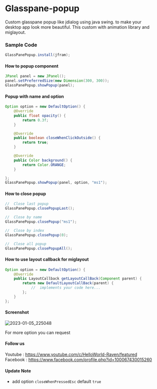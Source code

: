 # Glasspane-popup
Custom glasspane popup like jdialog using java swing. to make your desktop app look more beautiful. This custom with animation library and miglayout.

### Sample Code
```java
GlassPanePopup.install(jfram);
```
#### How to popup component
```java
JPanel panel = new JPanel();
panel.setPreferredSize(new Dimension(300, 300));
GlassPanePopup.showPopup(panel);
```
#### Popup with name and option
```java
Option option = new DefaultOption() {
    @Override
    public float opacity() {
        return 0.3f;
    }

    @Override
    public boolean closeWhenClickOutside() {
        return true;
    }

    @Override
    public Color background() {
        return Color.ORANGE;
    }

};
GlassPanePopup.showPopup(panel, option, "ms1");
```
#### How to close popup
```java
//  Close last popup
GlassPanePopup.closePopupLast();

//  Close by name
GlassPanePopup.closePopup("ms1");

//  Close by index
GlassPanePopup.closePopup(0);

//  Close all popup
GlassPanePopup.closePopupAll();
```
#### How to use layout callback for miglayout
```java
Option option = new DefaultOption() {
    @Override
    public LayoutCallback getLayoutCallBack(Component parent) {
        return new DefaultLayoutCallBack(parent) {
            //  implements your code here...
        };
    }
};
```
#### Screenshot

![2023-01-05_225048](https://user-images.githubusercontent.com/58245926/210823188-0a5533cf-6c90-4bdd-86dd-b04ea5b95258.png)

For more option you can request
#### Follow us
Youtube : https://www.youtube.com/c/HelloWorld-Raven/featured</br>
Facebook : https://www.facebook.com/profile.php?id=100067430015260

#### Update Note
- add option `closeWhenPressedEsc` default `true`
